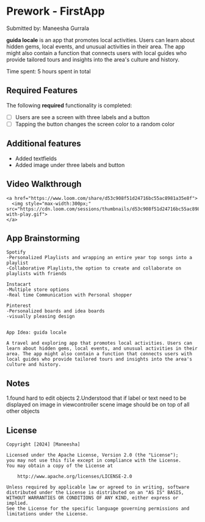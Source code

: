 # Prework - FirstApp

Submitted by: Maneesha Gurrala

**guida locale** is an app that promotes local activities. Users can
learn about hidden gems, local events, and unusual activities in their
area. The app might also contain a function that connects users with
local guides who provide tailored tours and insights into the area's
culture and history.

Time spent: 5 hours spent in total

## Required Features

The following **required** functionality is completed:

- [ ] Users are see a screen with three labels and a button
- [ ] Tapping the button changes the screen color to a random color

## Additional features
- Added textfields
- Added image under three labels and button
 
## Video Walkthrough
<div>

    <a href="https://www.loom.com/share/d53c908f51d24716bc55ac8981a35e8f">
      <img style="max-width:300px;" src="https://cdn.loom.com/sessions/thumbnails/d53c908f51d24716bc55ac8981a35e8f-with-play.gif">
    </a>
  </div>

## App Brainstorming

    Spotify
    -Personalized Playlists and wrapping an entire year top songs into a playlist
    -Collaborative Playlists,the option to create and collaborate on playlists with friends

    Instacart
    -Multiple store options
    -Real time Communication with Personal shopper
       
    Pinterest
    -Personalized boards and idea boards
    -visually pleasing design


    App Idea: guida locale

    A travel and exploring app that promotes local activities. Users can
    learn about hidden gems, local events, and unusual activities in their
    area. The app might also contain a function that connects users with
    local guides who provide tailored tours and insights into the area's
    culture and history.


## Notes

1.found hard to edit objects
2.Understood that if label or text need to be displayed on image in viewcontroller scene image should be on top of all other objects

## License

    Copyright [2024] [Maneesha]

    Licensed under the Apache License, Version 2.0 (the "License");
    you may not use this file except in compliance with the License.
    You may obtain a copy of the License at

        http://www.apache.org/licenses/LICENSE-2.0

    Unless required by applicable law or agreed to in writing, software
    distributed under the License is distributed on an "AS IS" BASIS,
    WITHOUT WARRANTIES OR CONDITIONS OF ANY KIND, either express or implied.
    See the License for the specific language governing permissions and
    limitations under the License.

